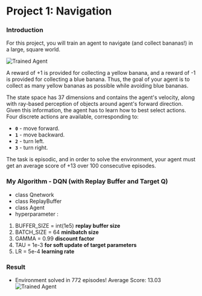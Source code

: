 [//]: # (Image References)

[image1]: https://user-images.githubusercontent.com/10624937/42135619-d90f2f28-7d12-11e8-8823-82b970a54d7e.gif "Trained Agent"

# Project 1: Navigation

### Introduction

For this project, you will train an agent to navigate (and collect bananas!) in a large, square world.  

![Trained Agent][image1]

A reward of +1 is provided for collecting a yellow banana, and a reward of -1 is provided for collecting a blue banana.  Thus, the goal of your agent is to collect as many yellow bananas as possible while avoiding blue bananas.  

The state space has 37 dimensions and contains the agent's velocity, along with ray-based perception of objects around agent's forward direction.  Given this information, the agent has to learn how to best select actions.  Four discrete actions are available, corresponding to:
- **`0`** - move forward.
- **`1`** - move backward.
- **`2`** - turn left.
- **`3`** - turn right.

The task is episodic, and in order to solve the environment, your agent must get an average score of +13 over 100 consecutive episodes.

### My Algorithm - DQN (with Replay Buffer and Target Q)
- class Qnetwork
- class ReplayBuffer
- class Agent
- hyperparameter :
1. BUFFER_SIZE = int(1e5)   **replay buffer size**
2. BATCH_SIZE = 64          **minibatch size**
3. GAMMA = 0.99             **discount factor**
4. TAU = 1e-3               **for soft update of target parameters**
5. LR = 5e-4                **learning rate**

### Result
- Environment solved in 772 episodes!	Average Score: 13.03
![Trained Agent][image1]
